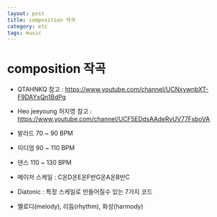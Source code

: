 ```yaml
---
layout: post
title: composition 작곡
category: etc
tags: music
---
```


# composition 작곡
* QTAHNKQ 참고 : https://www.youtube.com/channel/UCNxywnbXT-F9DAYxQn1BdPg
* Heo jeeyoung 허지영 참고 : https://www.youtube.com/channel/UCF5EDdsAAdeRvUV77FsboVA

* 발라드 70 ~ 90 BPM
* 미디엄 90 ~ 110 BPM
* 댄스 110 ~ 130 BPM

* 메이저 스케일 : C온D온E온F반G온A온B반C
* Diatonic : 특정 스케일로 만들어질수 있는 7가지 코드

* 멜로디(melody), 리듬(rhythm), 화성(harmody)